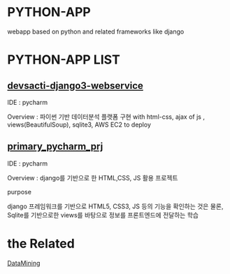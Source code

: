 # PYTHON-APP
webapp based on python and related frameworks like django

# PYTHON-APP LIST

## [devsacti-django3-webservice](https://github.com/devsacti/devsacti-django3-webservice)
IDE : pycharm

Overview : 파이썬 기반 데이터분석 플랫폼 구현 with html-css, ajax of js , views(BeautifulSoup), sqlite3, AWS EC2 to deploy

## [primary_pycharm_prj](primary_pycharm_prj.md)
IDE : pycharm

Overview : django를 기반으로 한 HTML,CSS, JS 활용 프로젝트

purpose

django 프레임워크를 기반으로 HTML5, CSS3, JS 등의 기능을 확인하는 것은 물론, Sqlite를 기반으로한 views를 바탕으로 정보를 프론트엔드에 전달하는 학습

# the Related
[DataMining](https://github.com/devsacti/DataMining)
